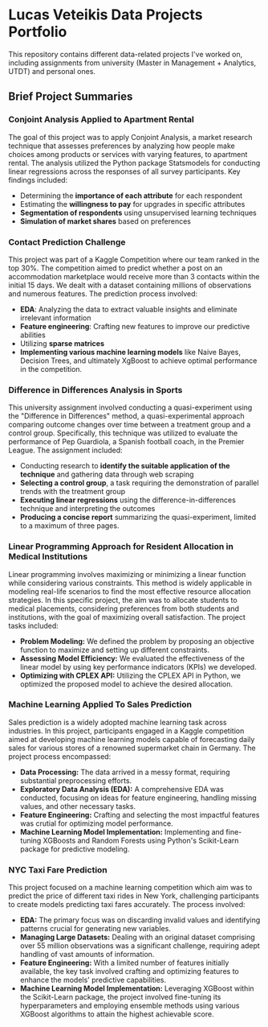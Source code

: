 # Lucas Veteikis Data Projects Portfolio

This repository contains different data-related projects I've worked on, including assignments from university (Master in Management + Analytics, UTDT) and personal ones.

## Brief Project Summaries

### Conjoint Analysis Applied to Apartment Rental
The goal of this project was to apply Conjoint Analysis, a market research technique that assesses preferences by analyzing how people make choices among products or services with varying features, to apartment rental. The analysis utilized the Python package Statsmodels for conducting linear regressions across the responses of all survey participants. Key findings included:
- Determining the **importance of each attribute** for each respondent
- Estimating the **willingness to pay** for upgrades in specific attributes
- **Segmentation of respondents** using unsupervised learning techniques
- **Simulation of market shares** based on preferences

### Contact Prediction Challenge
This project was part of a Kaggle Competition where our team ranked in the top 30%. The competition aimed to predict whether a post on an accommodation marketplace would receive more than 3 contacts within the initial 15 days. We dealt with a dataset containing millions of observations and numerous features. The prediction process involved:
- **EDA**: Analyzing the data to extract valuable insights and eliminate irrelevant information
- **Feature engineering**: Crafting new features to improve our predictive abilities
- Utilizing **sparse matrices**
- **Implementing various machine learning models** like Naive Bayes, Decision Trees, and ultimately XgBoost to achieve optimal performance in the competition.

### Difference in Differences Analysis in Sports
This university assignment involved conducting a quasi-experiment using the "Difference in Differences" method, a quasi-experimental approach comparing outcome changes over time between a treatment group and a control group. Specifically, this technique was utilized to evaluate the performance of Pep Guardiola, a Spanish football coach, in the Premier League. The assignment included:
- Conducting research to **identify the suitable application of the technique** and gathering data through web scraping
- **Selecting a control group**, a task requiring the demonstration of parallel trends with the treatment group
- **Executing linear regressions** using the difference-in-differences technique and interpreting the outcomes
- **Producing a concise report** summarizing the quasi-experiment, limited to a maximum of three pages.

### Linear Programming Approach for Resident Allocation in Medical Institutions
Linear programming involves maximizing or minimizing a linear function while considering various constraints. This method is widely applicable in modeling real-life scenarios to find the most effective resource allocation strategies. In this specific project, the aim was to allocate students to medical placements, considering preferences from both students and institutions, with the goal of maximizing overall satisfaction.
The project tasks included:
- **Problem Modeling:** We defined the problem by proposing an objective function to maximize and setting up different constraints.
- **Assessing Model Efficiency:** We evaluated the effectiveness of the linear model by using key performance indicators (KPIs) we developed.
- **Optimizing with CPLEX API:** Utilizing the CPLEX API in Python, we optimized the proposed model to achieve the desired allocation.

### Machine Learning Applied To Sales Prediction
Sales prediction is a widely adopted machine learning task across industries. In this project, participants engaged in a Kaggle competition aimed at developing machine learning models capable of forecasting daily sales for various stores of a renowned supermarket chain in Germany. The project process encompassed:
- **Data Processing:** The data arrived in a messy format, requiring substantial preprocessing efforts.
- **Exploratory Data Analysis (EDA):** A comprehensive EDA was conducted, focusing on ideas for feature engineering, handling missing values, and other necessary tasks.
- **Feature Engineering:** Crafting and selecting the most impactful features was crutial for optimizing model performance.
- **Machine Learning Model Implementation:** Implementing and fine-tuning XGBoosts and Random Forests using Python's Scikit-Learn package for predictive modeling.

### NYC Taxi Fare Prediction
This project focused on a machine learning competition which aim was to predict the price of different taxi rides in New York, challenging participants to create models predicting taxi fares accurately. The process involved:

- **EDA:** The primary focus was on discarding invalid values and identifying patterns crucial for generating new variables.
- **Managing Large Datasets:** Dealing with an original dataset comprising over 55 million observations was a significant challenge, requiring adept handling of vast amounts of information.
- **Feature Engineering:** With a limited number of features initially available, the key task involved crafting and optimizing features to enhance the models' predictive capabilities.
- **Machine Learning Model Implementation:** Leveraging XGBoost within the Scikit-Learn package, the project involved fine-tuning its hyperparameters and employing ensemble methods using various XGBoost algorithms to attain the highest achievable score.
